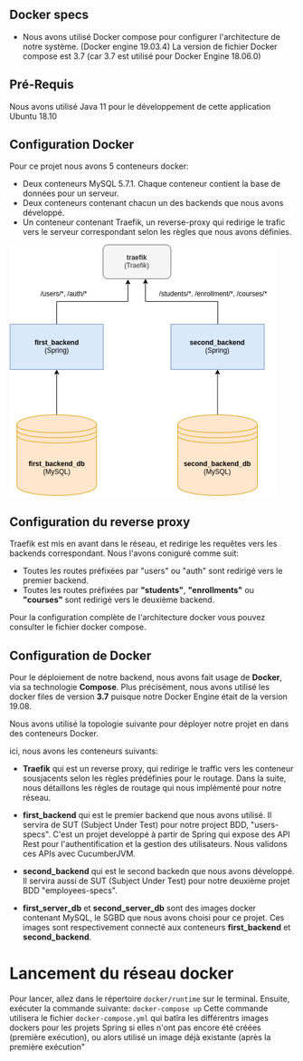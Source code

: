 ## Docker specs ##
* Nous avons utilisé Docker compose pour configurer l'architecture de notre système. (Docker engine 19.03.4)
La version de fichier Docker compose est 3.7 (car 3.7 est utilisé pour Docker Engine 18.06.0)

## Pré-Requis ##
Nous avons utilisé Java 11 pour le développement de cette application
Ubuntu 18.10

## Configuration Docker
Pour ce projet nous avons 5 conteneurs docker:
- Deux conteneurs MySQL 5.7.1. Chaque conteneur contient la base de données pour un serveur.
- Deux conteneurs contenant chacun un des backends que nous avons développé.
- Un conteneur contenant Traefik, un reverse-proxy qui redirige le trafic vers le serveur correspondant selon les règles que nous avons définies.

![Topologie docker du projet](./images/diagram-docker-topology.png  "Topologie docker du projet")


## Configuration du reverse proxy
Traefik est mis en avant dans le réseau, et redirige les requêtes vers les backends correspondant. Nous l'avons coniguré comme suit:
- Toutes les routes préfixées par "users" ou "auth" sont redirigé vers le premier backend.
- Toutes les routes préfixées par __"students"__, __"enrollments"__ ou __"courses"__ sont redirigé vers le deuxième backend.

Pour la configuration complète de l'architecture docker vous pouvez consulter le fichier docker compose.

## Configuration de Docker

Pour le déploiement de notre backend, nous avons fait usage de **Docker**, via sa technologie **Compose**. Plus précisément, nous avons utilisé les docker files de version **3.7** puisque notre Docker Engine était de la version 19.08. 

Nous avons utilisé la topologie suivante pour déployer notre projet en dans des conteneurs Docker.

ici, nous avons les conteneurs suivants:

* **Traefik** qui est un reverse proxy, qui redirige le traffic vers les conteneur sousjacents selon les règles prédéfinies pour le routage. Dans la suite, nous détaillons les règles de routage qui nous implémenté pour notre réseau.

* **first_backend** qui est le premier backend que nous avons utilisé. Il servira de SUT (Subject Under Test) pour notre project BDD, "users-specs". C'est un projet developpé à partir de Spring qui expose des API Rest pour l'authentification et la gestion des utilisateurs. Nous validons ces APIs avec CucumberJVM.

* **second_backend** qui est le second backedn que nous avons développé. Il servira aussi de SUT (Subject Under Test) pour notre deuxième projet BDD "employees-specs". 

* **first_server_db** et **second_server_db** sont des images docker contenant MySQL, le SGBD que nous avons choisi pour ce projet. Ces images sont respectivement connecté aux conteneurs **first_backend** et **second_backend**.

# Lancement du réseau docker
Pour lancer, allez dans le répertoire `docker/runtime` sur le terminal. Ensuite, exécuter la commande suivante:
`docker-compose up`
Cette commande utilisera le fichier `docker-compose.yml` qui batîra les différentrs images dockers pour les projets Spring si elles n'ont pas encore été créées (première exécution), ou alors utilisé un image déjà existante (après la première exécution"